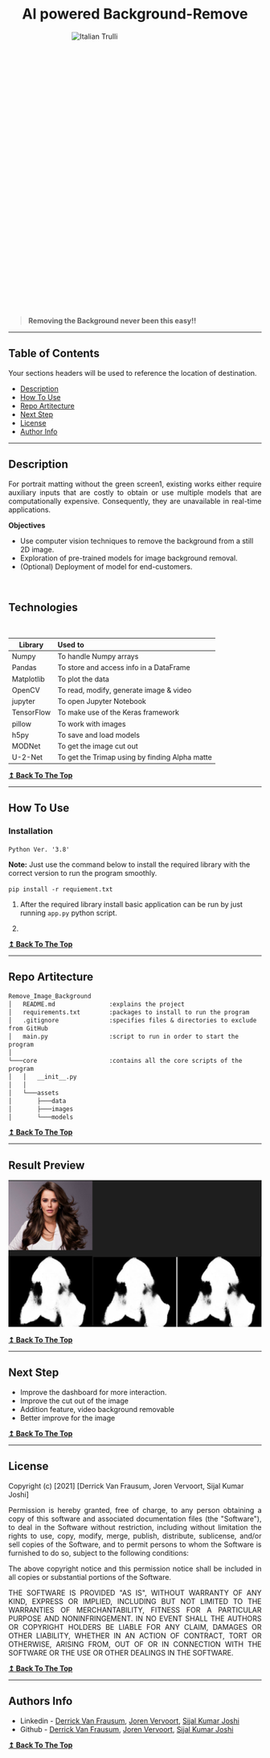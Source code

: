 <h1 align="center"> <strong>AI powered Background-Remove</strong> </h1>


<img src="https://images.pexels.com/photos/406014/pexels-photo-406014.jpeg?auto=compress&cs=tinysrgb&dpr=2&h=650&w=940" alt="Italian Trulli" width="1000" height="550" style="display: block;
  margin-left: auto;
  margin-right: auto;
  width: 50%;">

> <p> <strong> Removing the Background never been this easy!! </strong> </p>

---

## **Table of Contents**
Your sections headers will be used to reference the location of destination.

- [Description](#description)
- [How To Use](#how-to-use)
- [Repo Artitecture](#repo-artitecture)
- [Next Step](#next-step)
- [License](#license)
- [Author Info](#author-info)

---

## **Description**

<p align="justify">
For portrait matting without the green screen1, existing works either require auxiliary inputs that are costly to obtain or use multiple models that are computationally expensive. Consequently, they are unavailable in real-time applications.
</p>

<strong> Objectives </strong>

* Use computer vision techniques to remove the background from a still 2D image.
* Exploration of pre-trained models for image background removal.
* (Optional) Deployment of model for end-customers.


<br/>

## **Technologies**
<br/>

| Library          | Used to                                        |
| ---------------- | :----------------------------------------------|
| Numpy            | To handle Numpy arrays                         |
| Pandas           | To store and access info in a DataFrame        |
| Matplotlib       | To plot the data                               |
| OpenCV           | To read, modify, generate image & video        |
| jupyter          | To open Jupyter Notebook                       |
| TensorFlow       | To make use of the Keras framework             |
| pillow           | To work with images                            |
| h5py             | To save and load models                        |
| MODNet           | To get the image cut out                        |
| U-2-Net          | To get the Trimap using by finding Alpha matte     |


[**↥ Back To The Top**](#table-of-contents)

---

## **How To Use**

### **Installation** 

`Python Ver. '3.8'`

**Note:** Just use the command below to install the required library with the correct version to run the program smoothly.

`pip install -r requiement.txt`


1. After the required library install basic application can be run by just running `app.py` python script.

2. 


[**↥ Back To The Top**](#table-of-contents)

---

## **Repo Artitecture**
```
Remove_Image_Background
│   README.md               :explains the project
│   requirements.txt        :packages to install to run the program
│   .gitignore              :specifies files & directories to exclude from GitHub
│   main.py                 :script to run in order to start the program
│
└───core                    :contains all the core scripts of the program
│   │   __init__.py
│   │
│   └───assets              
│       ├───data
│       ├───images
│       └───models

```

[**↥ Back To The Top**](#table-of-contents)

---

## **Result Preview**

<img src="./exploration/images/image_progress.PNG" alt="intial page" > 


[**↥ Back To The Top**](#table-of-contents)

---

## **Next Step**

- Improve the dashboard for more interaction.
- Improve the cut out of the image
- Addition feature, video background removable
- Better improve for the image 

[**↥ Back To The Top**](#table-of-contents)

---
## **License**

Copyright (c) [2021] [Derrick Van Frausum, Joren Vervoort, Sijal Kumar Joshi]

<p align="justify">
Permission is hereby granted, free of charge, to any person obtaining a copy
of this software and associated documentation files (the "Software"), to deal
in the Software without restriction, including without limitation the rights
to use, copy, modify, merge, publish, distribute, sublicense, and/or sell
copies of the Software, and to permit persons to whom the Software is
furnished to do so, subject to the following conditions:
</p>
<p align="justify">
The above copyright notice and this permission notice shall be included in all
copies or substantial portions of the Software.
</p>
<p align="justify">
THE SOFTWARE IS PROVIDED "AS IS", WITHOUT WARRANTY OF ANY KIND, EXPRESS OR
IMPLIED, INCLUDING BUT NOT LIMITED TO THE WARRANTIES OF MERCHANTABILITY,
FITNESS FOR A PARTICULAR PURPOSE AND NONINFRINGEMENT. IN NO EVENT SHALL THE
AUTHORS OR COPYRIGHT HOLDERS BE LIABLE FOR ANY CLAIM, DAMAGES OR OTHER
LIABILITY, WHETHER IN AN ACTION OF CONTRACT, TORT OR OTHERWISE, ARISING FROM,
OUT OF OR IN CONNECTION WITH THE SOFTWARE OR THE USE OR OTHER DEALINGS IN THE
SOFTWARE.
</p>

[**↥ Back To The Top**](#table-of-contents)

---

## **Authors Info**

- Linkedin -  [Derrick Van Frausum](https://www.linkedin.com/in/derrick-van-frausum/), [Joren Vervoort](https://github.com/Joren-Vervoort), [Sijal Kumar Joshi](https://www.linkedin.com/in/sijal-kumar-joshi-b1545584/)
- Github   - [Derrick Van Frausum](https://github.com/DerrickDDInAI), [Joren Vervoort](https://github.com/Joren-Vervoort), [Sijal Kumar Joshi](https://github.com/sijal001)

[**↥ Back To The Top**](#table-of-contents)
